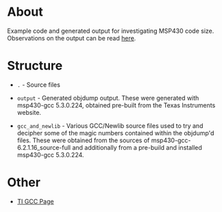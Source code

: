 # About 

Example code and generated output for investigating MSP430 code size.
Observations on the output can be read [here](http://www.theunterminatedstring.com/the-greedy-c-runtime).

# Structure

* `.` -  Source files

* `output` - Generated objdump output. These were generated with msp430-gcc
5.3.0.224, obtained pre-built from the Texas Instruments website.

 * `gcc_and_newlib` - Various GCC/Newlib source files used to try and
 decipher some of the magic numbers contained within the objdump'd files. These
 were obtained from the sources of msp430-gcc-6.2.1.16_source-full and
 additionally from a pre-build and installed msp430-gcc 5.3.0.224.
 
# Other

 * [TI GCC Page](http://www.ti.com/tool/msp430-gcc-opensource)
